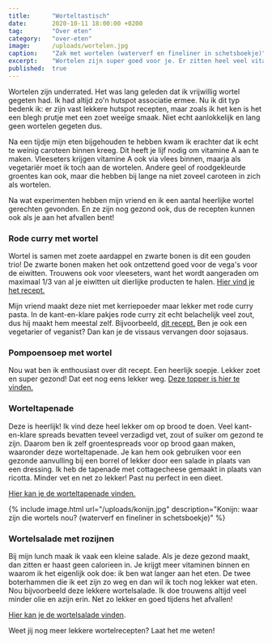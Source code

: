 ```yaml
---
title:      "Worteltastisch"
date:       2020-10-11 18:00:00 +0200
tag:        "Over eten"
category:   "over-eten"
image:      /uploads/wortelen.jpg
caption:    "Zak met wortelen (waterverf en fineliner in schetsboekje)"
excerpt:    "Wortelen zijn super goed voor je. Er zitten heel veel vitamines in en daarom zouden we ze eigenlijk meer moeten eten. Ik zelf at bijna nooit wortelen. Samen met mijn vriend zijn we op jacht gegaan naar lekkere wortelrecepten en met succes! Hier vind je de toppers!"
published:  true
---
```


Wortelen zijn underrated. Het was lang geleden dat ik vrijwillig wortel gegeten had. Ik had altijd zo'n hutspot associatie ermee. Nu ik dit typ bedenk ik: er zijn vast lekkere hutspot recepten, maar zoals ik het ken is het een blegh prutje met een zoet weeïge smaak. Niet echt aanlokkelijk en lang geen wortelen gegeten dus.

Na een tijdje mijn eten bijgehouden te hebben kwam ik erachter dat ik echt te weinig caroteen binnen kreeg. Dit heeft je lijf nodig om vitamine A aan te maken. Vleeseters krijgen vitamine A ook via vlees binnen, maarja als vegetariër moet ik toch aan de wortelen. Andere geel of roodgekleurde groentes kan ook, maar die hebben bij lange na niet zoveel caroteen in zich als wortelen. 

Na wat experimenten hebben mijn vriend en ik een aantal heerlijke wortel gerechten gevonden. En ze zijn nog gezond ook, dus de recepten kunnen ook als je aan het afvallen bent!

### Rode curry met wortel

Wortel is samen met zoete aardappel en zwarte bonen is dit een gouden trio! De zwarte bonen maken het ook ontzettend goed voor de vega's voor de eiwitten. Trouwens ook voor vleeseters, want het wordt aangeraden om maximaal 1/3 van al je eiwitten uit dierlijke producten te halen. [Hier vind je het recept.](https://www.voedingscentrum.nl/recepten/gezond-recept/zoete-aardappelcurry-met-boontjes.aspx)

Mijn vriend maakt deze niet met kerriepoeder maar lekker met rode curry pasta. In de kant-en-klare pakjes rode curry zit echt belachelijk veel zout, dus hij maakt hem meestal zelf. Bijvoorbeeld, [dit recept.](https://familieoverdekook.nl/thaise-rode-currypasta-zelf-maken/) Ben je ook een vegetarier of veganist? Dan kan je de vissaus vervangen door sojasaus. 

### Pompoensoep met wortel

Nou wat ben ik enthousiast over dit recept. Een heerlijk soepje. Lekker zoet en super gezond! Dat eet nog eens lekker weg. [Deze topper is hier te vinden.](https://www.voedingscentrum.nl/recepten/gezond-recept/pompoensoep-met-appel-en-kikkererwten.aspx)

### Worteltapenade

Deze is heerlijk! Ik vind deze heel lekker om op brood te doen. Veel kant-en-klare spreads bevatten teveel verzadigd vet, zout of suiker om gezond te zijn. Daarom ben ik zelf groentespreads voor op brood gaan maken, waaronder deze worteltapenade. Je kan hem ook gebruiken voor een gezonde aanvulling bij een borrel of lekker door een salade in plaats van een dressing. Ik heb de tapenade met cottagecheese gemaakt in plaats van ricotta. Minder vet en net zo lekker! Past nu perfect in een dieet. 

[Hier kan je de worteltapenade vinden.](https://weckenonline.eu/recepten/worteltapenade/)

{% include image.html url="/uploads/konijn.jpg" description="Konijn: waar zijn die wortels nou? (waterverf en fineliner in schetsboekje)" %}

### Wortelsalade met rozijnen

Bij mijn lunch maak ik vaak een kleine salade. Als je deze gezond maakt, dan zitten er haast geen calorieen in. Je krijgt meer vitaminen binnen en waarom ik het eigenlijk ook doe: ik ben wat langer aan het eten. De twee boterhammen die ik eet zijn zo weg en dan wil ik toch nog lekker wat eten. Nou bijvoorbeeld deze lekkere wortelsalade. Ik doe trouwens altijd veel minder olie en azijn erin. Net zo lekker en goed tijdens het afvallen!

[Hier kan je de wortelsalade vinden](https://heerlijkehappen.nl/wortelsalade-met-rozijnen-en-appel/).

Weet jij nog meer lekkere wortelrecepten? Laat het me weten!
